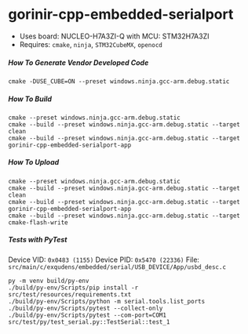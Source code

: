 # gorinir-cpp-embedded-serialport

- Uses board: NUCLEO-H7A3ZI-Q with MCU: STM32H7A3ZI
- Requires: `cmake`, `ninja`, `STM32CubeMX`, `openocd`

##### How To Generate Vendor Developed Code

```
cmake -DUSE_CUBE=ON --preset windows.ninja.gcc-arm.debug.static
```

##### How To Build

```
cmake --preset windows.ninja.gcc-arm.debug.static
cmake --build --preset windows.ninja.gcc-arm.debug.static --target clean
cmake --build --preset windows.ninja.gcc-arm.debug.static --target gorinir-cpp-embedded-serialport-app
```

##### How To Upload

```
cmake --preset windows.ninja.gcc-arm.debug.static
cmake --build --preset windows.ninja.gcc-arm.debug.static --target clean
cmake --build --preset windows.ninja.gcc-arm.debug.static --target gorinir-cpp-embedded-serialport-app
cmake --build --preset windows.ninja.gcc-arm.debug.static --target cmake-flash-write
```

##### Tests with PyTest

Device VID: `0x0483 (1155)`
Device PID: `0x5470 (22336)`
File: `src/main/c/exqudens/embedded/serial/USB_DEVICE/App/usbd_desc.c`

```
py -m venv build/py-env
./build/py-env/Scripts/pip install -r src/test/resources/requirements.txt
./build/py-env/Scripts/python -m serial.tools.list_ports
./build/py-env/Scripts/pytest --collect-only
./build/py-env/Scripts/pytest --com-port=COM1 src/test/py/test_serial.py::TestSerial::test_1
```
